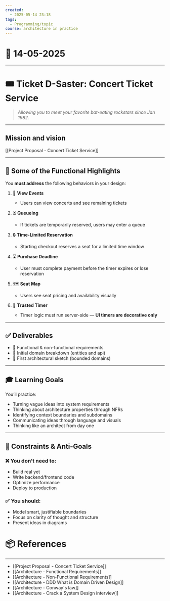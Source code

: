 ```yaml
---
created:
  - 2025-05-14 23:18
tags:
  - Programming/topic
course: architecture in practice
---
```


# 📃 14-05-2025

---
# 🎟️ Ticket D-Saster: Concert Ticket Service

> *Allowing you to meet your favorite bat-eating rockstars since Jan 1982.*
---

## Mission and vision
[[Project Proposal - Concert Ticket Service]]

---

## 🧪 Some of the Functional Highlights

You **must address** the following behaviors in your design:

1. 🧾 **View Events**  
   - Users can view concerts and see remaining tickets

2. ⏳ **Queueing**  
   - If tickets are temporarily reserved, users may enter a queue

3. 🔒 **Time-Limited Reservation**  
   - Starting checkout reserves a seat for a limited time window

4. ⌛ **Purchase Deadline**  
   - User must complete payment before the timer expires or lose reservation

5. 🗺️ **Seat Map**  
   - Users see seat pricing and availability visually

6. 🧠 **Trusted Timer**  
   - Timer logic must run server-side — **UI timers are decorative only**

---

## ✅ Deliverables

- 📄 Functional & non-functional requirements 
- 🧱 Initial domain breakdown (entities and api)  
- 🧭 First architectural sketch (bounded domains)  

---

## 🎓 Learning Goals

You’ll practice:

- Turning vague ideas into system requirements  
- Thinking about architecture properties through NFRs
- Identifying context boundaries and subdomains  
- Communicating ideas through language and visuals  
- Thinking like an architect from day one

---

## 🔐 Constraints & Anti-Goals

### ❌ You don’t need to:
- Build real yet
- Write backend/frontend code  
- Optimize performance  
- Deploy to production

### ✅ You should:
- Model smart, justifiable boundaries  
- Focus on clarity of thought and structure  
- Present ideas in diagrams

# 📦 References

---

- [[Project Proposal - Concert Ticket Service]]
- [[Architecture - Functional Requirements]]
- [[Architecture - Non-Functional Requirements]]
- [[Architecture - DDD What is Domain Driven Design]]
- [[Architecture - Conway's law]]
- [[Architecture - Crack a System Design interview]]